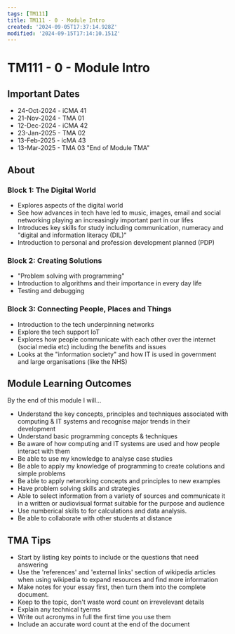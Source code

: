 ```yaml
---
tags: [TM111]
title: TM111 - 0 - Module Intro
created: '2024-09-05T17:37:14.928Z'
modified: '2024-09-15T17:14:10.151Z'
---
```


# TM111 - 0 - Module Intro

## Important Dates

- 24-Oct-2024 - iCMA 41
- 21-Nov-2024 - TMA 01
- 12-Dec-2024 - iCMA 42
- 23-Jan-2025 - TMA 02
- 13-Feb-2025 - icMA 43
- 13-Mar-2025 - TMA 03 "End of Module TMA"

## About

### Block 1: The Digital World

- Explores aspects of the digital world
- See how advances in tech have led to music, images, email and social networking playing an increasingly important part in our lifes
- Introduces key skills for study including communication, numeracy and "digital and information literacy (DIL)"
- Introduction to personal and profession development planned (PDP)

### Block 2: Creating Solutions

- "Problem solving with programming"
- Introduction to algorithms and their importance in every day life
- Testing and debugging

### Block 3: Connecting People, Places and Things

- Introduction to the tech underpinning networks
- Explore the tech support IoT
- Explores how people communicate with each other over the internet (social media etc) including the benefits and issues
- Looks at the "information society" and how IT is used in government and large organisations (like the NHS)

## Module Learning Outcomes

By the end of this module I will...

- Understand the key concepts, principles and techniques associated with computing & IT systems and recognise major trends in their development
- Understand basic programming concepts & techniques
- Be aware of how computing and IT systems are used and how people interact with them
- Be able to use my knowledge to analyse case studies
- Be able to apply my knowledge of programming to create colutions and simple problems
- Be able to apply networking concepts and principles to new examples
- Have problem solving skills and strategies
- Able to select information from a variety of sources and communicate it in a written or audiovisual format suitable for the purpose and audience
- Use numberical skills to for calculations and data analysis.
- Be able to collaborate with other students at distance

## TMA Tips
- Start by listing key points to include or the questions that need answering
- Use the 'references' and 'external links' section of wikipedia articles when using wikipedia to expand resources and find more information
- Make notes for your essay first, then turn them into the complete document.
- Keep to the topic, don't waste word count on irrevelevant details
- Explain any technical tyerms
- Write out acronyms in full the first time you use them
- Include an accurate word count at the end of the document

